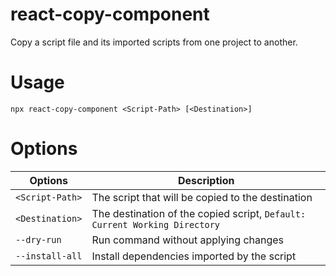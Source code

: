 # react-copy-component
Copy a script file and its imported scripts from one project to another.

# Usage
```npx react-copy-component <Script-Path> [<Destination>]```

# Options

| Options | Description |
| --- | --- |
| `<Script-Path>` | The script that will be copied to the destination |
| `<Destination>` | The destination of the copied script, `Default: Current Working Directory` |
| `--dry-run` | Run command without applying changes |
| `--install-all` | Install dependencies imported by the script |